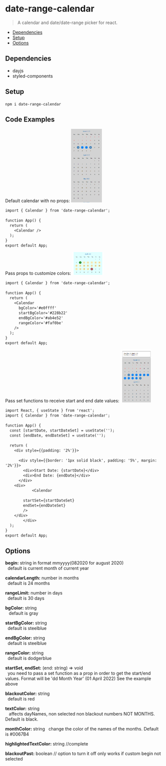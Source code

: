 # date-range-calendar

> A calendar and date/date-range picker for react.

- [Dependencies](#dependencies)
- [Setup](#setup)
- [Options](#options)

## Dependencies

- dayjs
- styled-components

## Setup

`npm i date-range-calendar`

## Code Examples

Default calendar with no props:
<img src='./img/default_example.png' width='100'>

```
import { Calendar } from 'date-range-calendar';

function App() {
  return (
    <Calendar />
  );
}
export default App;
```

Pass props to customize colors:
<img src='./img/colors_example.png' width='100'>

```
import { Calendar } from 'date-range-calendar';

function App() {
  return (
    <Calendar
      bgColor='#e0ffff'
      startBgColor='#228b22'
      endBgColor='#ab4e52'
      rangeColor='#faf0be'
    />
  );
}
export default App;
```

Pass set functions to receive start and end date values:
<img src='./img/callback_example.png' width='100'>

```
import React, { useState } from 'react';
import { Calendar } from 'date-range-calendar';

function App() {
  const [startDate, startDateSet] = useState('');
  const [endDate, endDateSet] = useState('');

  return (
    <div style={{padding: '2%'}}>

      <div style={{border: '1px solid black', padding: '5%', margin: '2%'}}>
        <div>Start Date: {startDate}</div>
        <div>End Date: {endDate}</div>
      </div>
    <div>
            <Calendar

        startSet={startDateSet}
        endSet={endDateSet}
        />
    </div>
        </div>
  );
}
export default App;
```

## Options

  <p>
    <b>begin:</b> string in format mmyyyy(082020 for august 2020) <br>
    &nbsp;&nbsp;default is current month of current year
     </p>

  <p> <b>calendarLength:</b> number in months<br>
    &nbsp;&nbsp;default is 24 months
  </p>
  <p> <b>rangeLimit:</b> number in days<br>
    &nbsp;&nbsp;default is 30 days</p>
  <p> <b>bgColor:</b> string <br>
  &nbsp;&nbsp; default is gray</p>
  <p> <b>startBgColor:</b> string <br>
  &nbsp;&nbsp;default is steelblue</p>
  <p> <b>endBgColor:</b> string <br>
  &nbsp;&nbsp;default is steelblue</p>
  <p> <b>rangeColor:</b> string <br>
   &nbsp;&nbsp;default is dodgerblue</p>
  <p> <b>startSet, endSet:</b> (end: string) => void <br>
  &nbsp;&nbsp;you need to pass a set function as a prop in order to get the start/end values.  Format will be 'dd Month Year' (01 April 2022) See the example above</p>
  <p> <b>blackoutColor:</b> string   <br>
    &nbsp;&nbsp;default is red</p>
  <p> <b>textColor:</b> string <br>
   &nbsp;&nbsp; affects dayNames, non selected non blackout numbers NOT MONTHS. Default is black.</p>
  <p> <b>monthColor:</b> string 
   &nbsp;&nbsp;change the color of the names of the months. Default is #0067B4</p>
  <p> <b>highlightedTextColor:</b> string //complete</p>
  <p> <b>blackoutPast:</b> boolean // option to turn it off only works if custom begin not selected</p>
